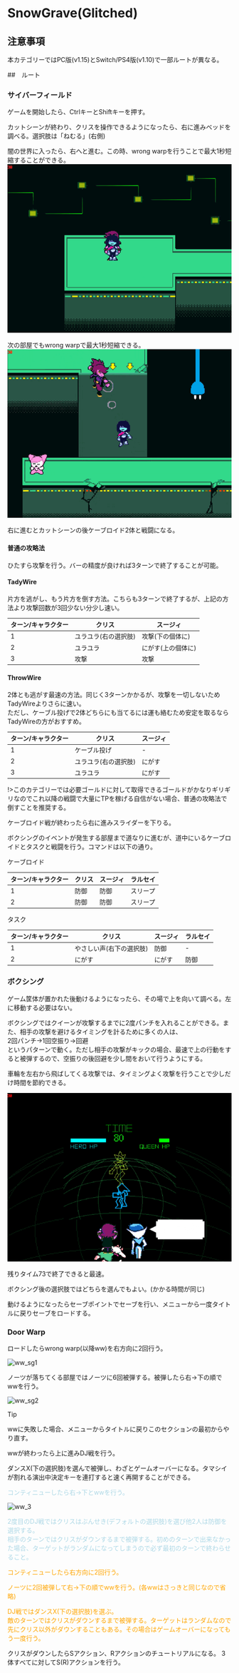 # SnowGrave(Glitched)

## 注意事項
本カテゴリーではPC版(v1.15)とSwitch/PS4版(v1.10)で一部ルートが異なる。

##　ルート

### サイバーフィールド

ゲームを開始したら、CtrlキーとShiftキーを押す。

カットシーンが終わり、クリスを操作できるようになったら、右に進みベッドを調べる。選択肢は「ねむる」(右側)

闇の世界に入ったら、右へと進む。この時、wrong warpを行うことで最大1秒短縮することができる。<br>
![ww1](../gif/ww1.gif)<br>

次の部屋でもwrong warpで最大1秒短縮できる。<br>
![ww2](../gif/ww2.gif)

右に進むとカットシーンの後ケーブロイド2体と戦闘になる。

#### 普通の攻略法
ひたすら攻撃を行う。バーの精度が良ければ3ターンで終了することが可能。

#### TadyWire
片方を逃がし、もう片方を倒す方法。こちらも3ターンで終了するが、上記の方法より攻撃回数が3回少ない分少し速い。

|ターン/キャラクター|クリス|スージィ|
| --- | --- | --- | 
|1|ユラユラ(右の選択肢)|攻撃(下の個体に)|
|2|ユラユラ|にがす(上の個体に)|
|3|攻撃|攻撃|

#### ThrowWire
2体とも逃がす最速の方法。同じく3ターンかかるが、攻撃を一切しないためTadyWireよりさらに速い。<br>
ただし、ケーブル投げで2体どちらにも当てるには運も絡むため安定を取るならTadyWireの方がおすすめ。

|ターン/キャラクター|クリス|スージィ|
| --- | --- | --- | 
|1|ケーブル投げ|-|
|2|ユラユラ(右の選択肢)|にがす|
|3|ユラユラ|にがす|

!>このカテゴリーでは必要ゴールドに対して取得できるゴールドがかなりギリギリなのでこれ以降の戦闘で大量にTPを稼げる自信がない場合、普通の攻略法で倒すことを推奨する。

ケーブロイド戦が終わったら右に進みスライダーを下りる。

ボクシングのイベントが発生する部屋まで道なりに進むが、道中にいるケーブロイドとタスクと戦闘を行う。コマンドは以下の通り。

ケーブロイド

|ターン/キャラクター|クリス|スージィ|ラルセイ|
| --- | --- | --- | --- |
|1|防御|防御|スリープ|
|2|防御|防御|スリープ|

タスク

|ターン/キャラクター|クリス|スージィ|ラルセイ|
| --- | --- | --- | --- |
|1|やさしい声(右下の選択肢)|防御|-|
|2|にがす|にがす|防御|

### ボクシング
ゲーム筐体が置かれた後動けるようになったら、その場で上を向いて調べる。左に移動する必要はない。

ボクシングではクイーンが攻撃するまでに2度パンチを入れることができる。また、相手の攻撃を避けるタイミングを計るために多くの人は、<br>
2回パンチ→1回空振り→回避<br>
というパターンで動く。ただし相手の攻撃がキックの場合、最速で上の行動をすると被弾するので、空振りの後回避を少し間をおいて行うようにする。

車輪を左右から飛ばしてくる攻撃では、タイミングよく攻撃を行うことで少しだけ時間を節約できる。

![punch](../gif/punch.gif)

残りタイム73で終了できると最速。

ボクシング後の選択肢ではどちらを選んでもよい。(かかる時間が同じ)

動けるようになったらセーブポイントでセーブを行い、メニューから一度タイトルに戻りセーブをロードする。

### Door Warp

ロードしたらwrong warp(以降ww)を右方向に2回行う。

![ww_sg1]()

ノーツが落ちてくる部屋ではノーツに6回被弾する。被弾したら右→下の順でwwを行う。

![ww_sg2]()

> [!TIP]
wwに失敗した場合、メニューからタイトルに戻りこのセクションの最初からやり直す。

wwが終わったら上に進みDJ戦を行う。

ダンスX(下の選択肢)を選んで被弾し、わざとゲームオーバーになる。タマシイが割れる演出中決定キーを連打すると速く再開することができる。


<span style="color: lightblue; ">コンティニューしたら右→下とwwを行う。

![ww_3]()

<span style="color: lightblue; ">2度目のDJ戦ではクリスはぶんせき(デフォルトの選択肢)を選び他2人は防御を選択する。<br>
相手のターンではクリスがダウンするまで被弾する。初めのターンで出来なかった場合、ターゲットがランダムになってしまうので必ず最初のターンで終わらせること。

<span style="color: orange; ">コンティニューしたら右方向に2回行う。

<span style="color: orange; ">ノーツに2回被弾して右→下の順でwwを行う。(各wwはさっきと同じなので省略)

<span style="color: orange; ">DJ戦ではダンスX(下の選択肢)を選ぶ。<br>
敵のターンではクリスがダウンするまで被弾する。ターゲットはランダムなので先にクリス以外がダウンすることもある。その場合はゲームオーバーになってもう一度行う。

クリスがダウンしたらSアクション、Rアクションのチュートリアルになる。
3体すべてに対してS(R)アクションを行う。




